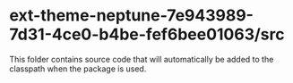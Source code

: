 # ext-theme-neptune-7e943989-7d31-4ce0-b4be-fef6bee01063/src

This folder contains source code that will automatically be added to the classpath when
the package is used.
